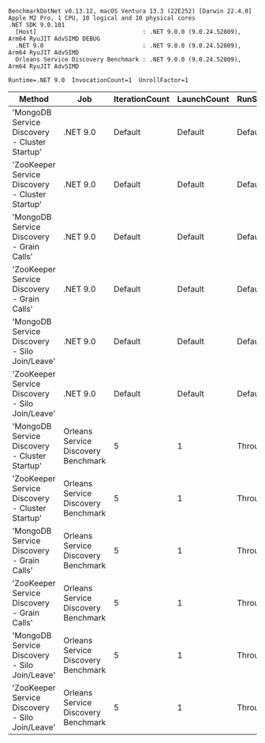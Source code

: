 ```

BenchmarkDotNet v0.13.12, macOS Ventura 13.3 (22E252) [Darwin 22.4.0]
Apple M2 Pro, 1 CPU, 10 logical and 10 physical cores
.NET SDK 9.0.101
  [Host]                              : .NET 9.0.0 (9.0.24.52809), Arm64 RyuJIT AdvSIMD DEBUG
  .NET 9.0                            : .NET 9.0.0 (9.0.24.52809), Arm64 RyuJIT AdvSIMD
  Orleans Service Discovery Benchmark : .NET 9.0.0 (9.0.24.52809), Arm64 RyuJIT AdvSIMD

Runtime=.NET 9.0  InvocationCount=1  UnrollFactor=1  

```
| Method                                          | Job                                 | IterationCount | LaunchCount | RunStrategy | WarmupCount | Mean            | Error         | StdDev      | Median          | Gen0      | Gen1      | Gen2      | Allocated   |
|------------------------------------------------ |------------------------------------ |--------------- |------------ |------------ |------------ |----------------:|--------------:|------------:|----------------:|----------:|----------:|----------:|------------:|
| &#39;MongoDB Service Discovery - Cluster Startup&#39;   | .NET 9.0                            | Default        | Default     | Default     | Default     |  7,158,086.9 μs |  18,543.87 μs | 17,345.9 μs |  7,166,405.0 μs | 5000.0000 | 2000.0000 | 2000.0000 | 17771.59 KB |
| &#39;ZooKeeper Service Discovery - Cluster Startup&#39; | .NET 9.0                            | Default        | Default     | Default     | Default     | 10,175,561.5 μs |  22,790.04 μs | 21,317.8 μs | 10,166,323.5 μs | 6000.0000 | 4000.0000 | 3000.0000 | 17772.84 KB |
| &#39;MongoDB Service Discovery - Grain Calls&#39;       | .NET 9.0                            | Default        | Default     | Default     | Default     |        558.7 μs |      58.69 μs |    171.2 μs |        533.8 μs |         - |         - |         - |    88.16 KB |
| &#39;ZooKeeper Service Discovery - Grain Calls&#39;     | .NET 9.0                            | Default        | Default     | Default     | Default     |        622.7 μs |      52.31 μs |    151.8 μs |        628.4 μs |         - |         - |         - |    85.02 KB |
| &#39;MongoDB Service Discovery - Silo Join/Leave&#39;   | .NET 9.0                            | Default        | Default     | Default     | Default     | 10,151,254.8 μs |  12,765.45 μs | 11,940.8 μs | 10,148,986.5 μs | 4000.0000 | 2000.0000 | 2000.0000 | 17667.66 KB |
| &#39;ZooKeeper Service Discovery - Silo Join/Leave&#39; | .NET 9.0                            | Default        | Default     | Default     | Default     | 10,190,087.2 μs |  39,450.41 μs | 34,971.8 μs | 10,177,667.7 μs | 5000.0000 | 3000.0000 | 3000.0000 | 17687.23 KB |
| &#39;MongoDB Service Discovery - Cluster Startup&#39;   | Orleans Service Discovery Benchmark | 5              | 1           | Throughput  | 2           |  7,155,135.2 μs |  40,527.50 μs | 10,524.9 μs |  7,158,009.2 μs | 4000.0000 | 1000.0000 | 1000.0000 | 17991.54 KB |
| &#39;ZooKeeper Service Discovery - Cluster Startup&#39; | Orleans Service Discovery Benchmark | 5              | 1           | Throughput  | 2           | 10,174,300.6 μs | 166,539.42 μs | 25,772.2 μs | 10,162,834.6 μs | 6000.0000 | 3000.0000 | 3000.0000 | 17912.09 KB |
| &#39;MongoDB Service Discovery - Grain Calls&#39;       | Orleans Service Discovery Benchmark | 5              | 1           | Throughput  | 2           |      1,335.2 μs |   3,111.08 μs |    807.9 μs |        893.0 μs |         - |         - |         - |    101.6 KB |
| &#39;ZooKeeper Service Discovery - Grain Calls&#39;     | Orleans Service Discovery Benchmark | 5              | 1           | Throughput  | 2           |      1,303.0 μs |   1,356.02 μs |    352.2 μs |      1,389.0 μs |         - |         - |         - |   102.95 KB |
| &#39;MongoDB Service Discovery - Silo Join/Leave&#39;   | Orleans Service Discovery Benchmark | 5              | 1           | Throughput  | 2           | 10,158,195.0 μs | 106,609.50 μs | 27,686.1 μs | 10,166,033.2 μs | 6000.0000 | 4000.0000 | 3000.0000 | 17791.39 KB |
| &#39;ZooKeeper Service Discovery - Silo Join/Leave&#39; | Orleans Service Discovery Benchmark | 5              | 1           | Throughput  | 2           | 10,190,046.5 μs |  19,706.42 μs |  5,117.7 μs | 10,190,198.8 μs | 4000.0000 | 2000.0000 | 1000.0000 | 17663.03 KB |
